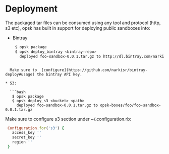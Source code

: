 # Deployment

The packaged tar files can be consumed using any tool and protocol (http, s3 etc),  opsk has built in support for deploying public sandboxes into:

* Bintray 

  ```bash 
   $ opsk package
   $ opsk deploy_bintray <bintray-repo>
     deployed foo-sandbox-0.0.1.tar.gz to http://dl.bintray.com/narkisr/<bintray-repo>/foo-sandbox-0.0.1.tar.gz
```

  Make sure to  [configure](https://github.com/narkisr/bintray-deploy#usage) the bintray API key.

* S3:

  ```bash 
   $ opsk package
   $ opsk deploy_s3 <bucket> <path>
     deployed foo-sandbox-0.0.1.tar.gz to opsk-boxes/foo/foo-sandbox-0.0.1.tar.gz
  ```
 Make sure to configure s3 section under ~/.configuration.rb:

 ```ruby
  Configuration.for('s3') {
    access_key ''
    secret_key ''
    region ''
  }
 ```




